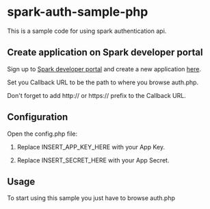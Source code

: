 # spark-auth-sample-php

This is a sample code for using spark authentication api.

## Create application on Spark developer portal

Sign up to [Spark developer portal](https://spark.autodesk.com/developers/) and create a new application [here](https://spark.autodesk.com/developers/getStarted).

Set you Callback URL to be the path to where you browse auth.php.

Don't forget to add http:// or https:// prefix to the Callback URL.

## Configuration

Open the config.php file:

 1. Replace INSERT_APP_KEY_HERE with your App Key.

 2. Replace INSERT_SECRET_HERE with your App Secret.

## Usage

To start using this sample you just have to browse auth.php


